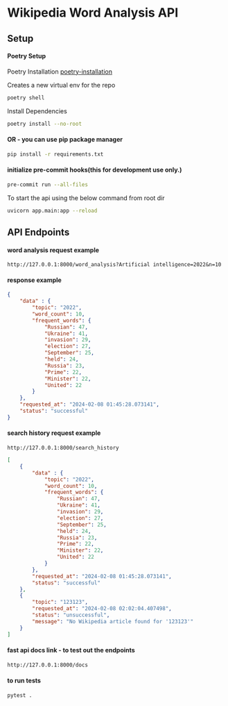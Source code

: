 # Wikipedia Word Analysis API

## Setup
#### Poetry Setup
Poetry Installation [poetry-installation](https://python-poetry.org/docs/#installation)

Creates a new virtual env for the repo
```bash
poetry shell
```
Install Dependencies

```bash
poetry install --no-root
```
#### OR - you can use pip package manager
```bash
pip install -r requirements.txt
```

#### initialize pre-commit hooks(this for development use only.)
```bash
pre-commit run --all-files
```

To start the api using the below command from root dir
```bash
uvicorn app.main:app --reload
```

## API Endpoints
#### word analysis request example
```url
http://127.0.0.1:8000/word_analysis?Artificial intelligence=2022&n=10
```
#### response example
```json
{
    "data" : {
        "topic": "2022",
        "word_count": 10,
        "frequent_words": {
            "Russian": 47,
            "Ukraine": 41,
            "invasion": 29,
            "election": 27,
            "September": 25,
            "held": 24,
            "Russia": 23,
            "Prime": 22,
            "Minister": 22,
            "United": 22
        }
    },
    "requested_at": "2024-02-08 01:45:28.073141",
    "status": "successful"
}
```
#### search history request example
```url
http://127.0.0.1:8000/search_history
```
```json
[
    {
        "data" : {
            "topic": "2022",
            "word_count": 10,
            "frequent_words": {
                "Russian": 47,
                "Ukraine": 41,
                "invasion": 29,
                "election": 27,
                "September": 25,
                "held": 24,
                "Russia": 23,
                "Prime": 22,
                "Minister": 22,
                "United": 22
            }
        },
        "requested_at": "2024-02-08 01:45:28.073141",
        "status": "successful"
    },
    {
        "topic": "123123",
        "requested_at": "2024-02-08 02:02:04.407498",
        "status": "unsuccessful",
        "message": "No Wikipedia article found for '123123'"
    }
]
```
#### fast api docs link - to test out the endpoints
```bash
http://127.0.0.1:8000/docs
```

#### to run tests 
```bash
pytest .
```